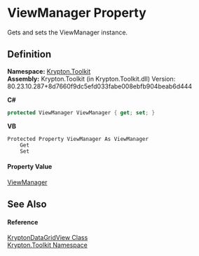 # ViewManager Property


Gets and sets the ViewManager instance.



## Definition
**Namespace:** <a href="79d2eac2-21f4-54ff-7552-b20c33c30600.md">Krypton.Toolkit</a>  
**Assembly:** Krypton.Toolkit (in Krypton.Toolkit.dll) Version: 80.23.10.287+8d7660f9dc5efd033fabe008ebfb904beab6d444

**C#**
``` C#
protected ViewManager ViewManager { get; set; }
```
**VB**
``` VB
Protected Property ViewManager As ViewManager
	Get
	Set
```



#### Property Value
<a href="3760acae-8ec5-3ca7-2132-35bf556b0fbb.md">ViewManager</a>

## See Also


#### Reference
<a href="b763ad9e-a40e-a9d4-85a7-f45569078e74.md">KryptonDataGridView Class</a>  
<a href="79d2eac2-21f4-54ff-7552-b20c33c30600.md">Krypton.Toolkit Namespace</a>  
